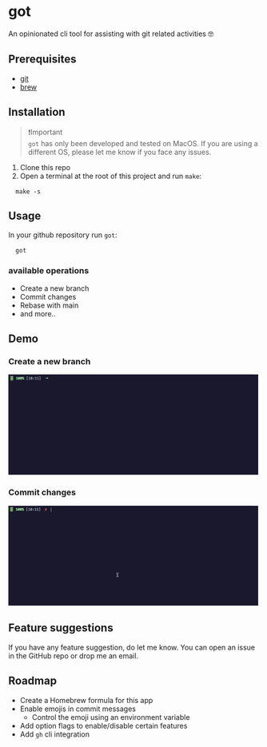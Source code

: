 # got

An opinionated cli tool for assisting with git related activities 🤓

## Prerequisites

- [git](https://git-scm.com/book/en/v2/Getting-Started-Installing-Git)
- [brew](https://brew.sh/)

## Installation

>❗️Important\
> `got` has only been developed and tested on MacOS. If you are using a different OS, please let me know if you face any issues.

1. Clone this repo
2. Open a terminal at the root of this project and run `make`:

```shell
  make -s
```

## Usage

In your github repository run `got`:

```shell
  got
```

### available operations

- Create a new branch
- Commit changes
- Rebase with main
- and more..

## Demo

### Create a new branch

<img src="./assets/new_branch.gif" width="500px" />

### Commit changes

<img src="./assets/commit.gif" width="500px" />

## Feature suggestions

If you have any feature suggestion, do let me know. You can open an issue in the GitHub repo or drop me an email.

## Roadmap

- Create a Homebrew formula for this app
- Enable emojis in commit messages
  - Control the emoji using an environment variable
- Add option flags to enable/disable certain features
- Add `gh` cli integration
